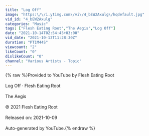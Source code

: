 ```yaml
---
title: "Log Off"
image: "https:\/\/i.ytimg.com\/vi\/4_bEW2Axulg\/hqdefault.jpg"
vid_id: "4_bEW2Axulg"
categories: "Music"
tags: ["Flesh Eating Root","The Aegis","Log Off"]
date: "2021-10-14T02:54:45+03:00"
vid_date: "2021-10-13T11:28:30Z"
duration: "PT1M44S"
viewcount: "2"
likeCount: "0"
dislikeCount: "0"
channel: "Various Artists - Topic"
---
```

{% raw %}Provided to YouTube by Flesh Eating Root<br /><br />Log Off · Flesh Eating Root<br /><br />The Aegis<br /><br />℗ 2021 Flesh Eating Root<br /><br />Released on: 2021-10-09<br /><br />Auto-generated by YouTube.{% endraw %}

